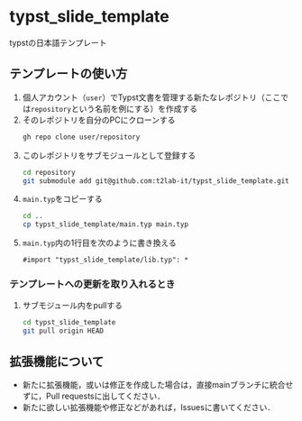 # typst_slide_template

typstの日本語テンプレート

## テンプレートの使い方

1. 個人アカウント（`user`）でTypst文書を管理する新たなレポジトリ（ここでは`repository`という名前を例にする）を作成する
2. そのレポジトリを自分のPCにクローンする
   ```bash
   gh repo clone user/repository
   ```
4. このレポジトリをサブモジュールとして登録する
   ```bash
   cd repository
   git submodule add git@github.com:t2lab-it/typst_slide_template.git
   ```
5. `main.typ`をコピーする
   ```bash
   cd ..
   cp typst_slide_template/main.typ main.typ
   ```
6. `main.typ`内の1行目を次のように書き換える
   ```typst
   #import "typst_slide_template/lib.typ": *
   ```

### テンプレートへの更新を取り入れるとき

1. サブモジュール内をpullする

   ```bash
   cd typst_slide_template
   git pull origin HEAD
   ```

## 拡張機能について

- 新たに拡張機能，或いは修正を作成した場合は，直接mainブランチに統合せずに，Pull requestsに出してください．
- 新たに欲しい拡張機能や修正などがあれば，Issuesに書いてください．
